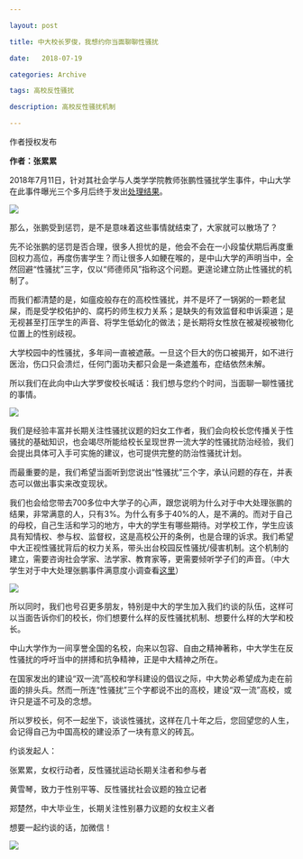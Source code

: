 ```yaml
---

layout: post

title: 中大校长罗俊，我想约你当面聊聊性骚扰

date:   2018-07-19

categories: Archive

tags: 高校反性骚扰

description: 高校反性骚扰机制

---
```


作者授权发布

**作者：张累累**

2018年7月11日，针对其社会学与人类学学院教师张鹏性骚扰学生事件，中山大学在此事件曝光三个多月后终于发出[处理结果](http://www.sysu.edu.cn/2012/cn/sysunotice/32717.htm)。

![](https://i.loli.net/2018/07/19/5b506fafe17b6.jpg)

那么，张鹏受到惩罚，是不是意味着这些事情就结束了，大家就可以散场了？

先不论张鹏的惩罚是否合理，很多人担忧的是，他会不会在一小段蛰伏期后再度重回权力高位，再度伤害学生？而让很多人如鲠在喉的，是中山大学的声明当中，全然回避“性骚扰”三字，仅以“师德师风”指称这个问题。更遑论建立防止性骚扰的机制了。

而我们都清楚的是，如瘟疫般存在的高校性骚扰，并不是坏了一锅粥的一颗老鼠屎，而是受学校佑护的、腐朽的师生权力关系；是缺失的有效监督和申诉渠道；是无视甚至打压学生的声音、将学生低幼化的做法；是长期将女性放在被凝视被物化位置上的性别歧视。

大学校园中的性骚扰，多年间一直被遮蔽。一旦这个巨大的伤口被揭开，如不进行医治，伤口只会溃烂，任何门面功夫都只会是一条遮羞布，症结依然未解。

所以我们在此向中山大学罗俊校长喊话：我们想与您约个时间，当面聊一聊性骚扰的事情。

![](https://i.loli.net/2018/07/19/5b506fa11f29d.jpg)

我们是经验丰富并长期关注性骚扰议题的妇女工作者，我们会向校长您传播关于性骚扰的基础知识，也会竭尽所能给校长呈现世界一流大学的性骚扰防治经验，我们会提出具体可入手可实施的建议，也可提供完整的防治性骚扰计划。

而最重要的是，我们希望当面听到您说出“性骚扰”三个字，承认问题的存在，并表态可以做出事实来改变现状。

我们也会给您带去700多位中大学子的心声，跟您说明为什么对于中大处理张鹏的结果，非常满意的人，只有3%。为什么有多于40%的人，是不满的。而对于自己的母校，自己生活和学习的地方，中大的学生有哪些期待。对学校工作，学生应该具有知情权、参与权、监督权，这是高校公开的条例，也是合理的诉求。我们希望中大正视性骚扰背后的权力关系，带头出台校园反性骚扰/侵害机制。这个机制的建立，需要咨询社会学家、法学家、教育家等，更需要倾听学子们的声音。（中大学生对于中大处理张鹏事件满意度小调查看[这里](https://tsai1993.github.io/Terminus/archive/2018/07/11/SYSU-survey-result.html)）

![](https://i.loli.net/2018/07/19/5b506f8703c41.jpg)

所以同时，我们也号召更多朋友，特别是中大的学生加入我们约谈的队伍，这样可以当面告诉你们的校长，你们想要什么样的反性骚扰机制、想要什么样的大学和校长。

中山大学作为一间享誉全国的名校，向来以包容、自由之精神著称，中大学生在反性骚扰的呼吁当中的拼搏和抗争精神，正是中大精神之所在。

在国家发出的建设“双一流”高校和学科建设的倡议之际，中大势必希望成为走在前面的排头兵。然而一所连“性骚扰”三个字都说不出的高校，建设“双一流”高校，或许只是遥不可及的念想。

所以罗校长，何不一起坐下，谈谈性骚扰，这样在几十年之后，您回望您的人生，会记得自己为中国高校的建设添了一块有意义的砖瓦。

约谈发起人：

张累累，女权行动者，反性骚扰运动长期关注者和参与者

黄雪琴，致力于性别平等、反性骚扰社会议题的独立记者

郑楚然，中大毕业生，长期关注性别暴力议题的女权主义者

想要一起约谈的话，加微信！

![](https://i.loli.net/2018/07/19/5b506f85b1b88.jpg)
